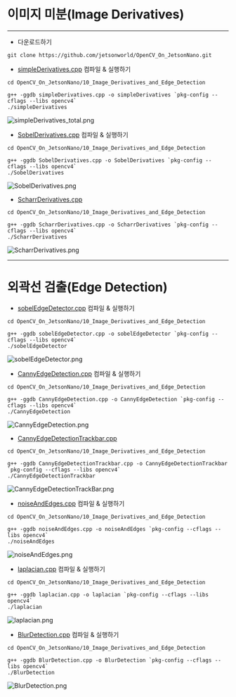 # 이미지 미분(Image Derivatives)
***
* 다운로드하기
```
git clone https://github.com/jetsonworld/OpenCV_On_JetsonNano.git
```

* [simpleDerivatives.cpp](https://raw.githubusercontent.com/jetsonworld/OpenCV_On_JetsonNano/master/10_Image_Derivatives_and_Edge_Detection/simpleDerivatives.cpp) 컴파일 & 실행하기
```
cd OpenCV_On_JetsonNano/10_Image_Derivatives_and_Edge_Detection

g++ -ggdb simpleDerivatives.cpp -o simpleDerivatives `pkg-config --cflags --libs opencv4`
./simpleDerivatives
```

![simpleDerivatives_total.png](https://raw.githubusercontent.com/jetsonworld/OpenCV_On_JetsonNano/master/10_Image_Derivatives_and_Edge_Detection/simpleDerivatives_total.png)

* [SobelDerivatives.cpp](https://raw.githubusercontent.com/jetsonworld/OpenCV_On_JetsonNano/master/10_Image_Derivatives_and_Edge_Detection/SobelDerivatives.cpp) 컴파일 & 실행하기
```
cd OpenCV_On_JetsonNano/10_Image_Derivatives_and_Edge_Detection

g++ -ggdb SobelDerivatives.cpp -o SobelDerivatives `pkg-config --cflags --libs opencv4`
./SobelDerivatives
```

![SobelDerivatives.png](https://raw.githubusercontent.com/jetsonworld/OpenCV_On_JetsonNano/master/10_Image_Derivatives_and_Edge_Detection/SobelDerivatives.png)

* [ScharrDerivatives.cpp](https://raw.githubusercontent.com/jetsonworld/OpenCV_On_JetsonNano/master/10_Image_Derivatives_and_Edge_Detection/ScharrDerivatives.cpp)
```
cd OpenCV_On_JetsonNano/10_Image_Derivatives_and_Edge_Detection

g++ -ggdb ScharrDerivatives.cpp -o ScharrDerivatives `pkg-config --cflags --libs opencv4`
./ScharrDerivatives
```

![ScharrDerivatives.png](https://raw.githubusercontent.com/jetsonworld/OpenCV_On_JetsonNano/master/10_Image_Derivatives_and_Edge_Detection/ScharrDerivatives.png)

***
# 외곽선 검출(Edge Detection)
* [sobelEdgeDetector.cpp](https://raw.githubusercontent.com/jetsonworld/OpenCV_On_JetsonNano/master/10_Image_Derivatives_and_Edge_Detection/sobelEdgeDetector.cpp) 컴파일 & 실행하기
```
cd OpenCV_On_JetsonNano/10_Image_Derivatives_and_Edge_Detection

g++ -ggdb sobelEdgeDetector.cpp -o sobelEdgeDetector `pkg-config --cflags --libs opencv4`
./sobelEdgeDetector
```
![sobelEdgeDetector.png](https://raw.githubusercontent.com/jetsonworld/OpenCV_On_JetsonNano/master/10_Image_Derivatives_and_Edge_Detection/sobelEdgeDetector.png)

* [CannyEdgeDetection.cpp](https://raw.githubusercontent.com/jetsonworld/OpenCV_On_JetsonNano/master/10_Image_Derivatives_and_Edge_Detection/CannyEdgeDetection.cpp) 컴파일 & 실행하기
```
cd OpenCV_On_JetsonNano/10_Image_Derivatives_and_Edge_Detection

g++ -ggdb CannyEdgeDetection.cpp -o CannyEdgeDetection `pkg-config --cflags --libs opencv4`
./CannyEdgeDetection
```
![CannyEdgeDetection.png](https://raw.githubusercontent.com/jetsonworld/OpenCV_On_JetsonNano/master/10_Image_Derivatives_and_Edge_Detection/CannyEdgeDetection.png)

* [CannyEdgeDetectionTrackbar.cpp](https://raw.githubusercontent.com/jetsonworld/OpenCV_On_JetsonNano/master/10_Image_Derivatives_and_Edge_Detection/CannyEdgeDetectionTrackbar.cpp)

```
cd OpenCV_On_JetsonNano/10_Image_Derivatives_and_Edge_Detection

g++ -ggdb CannyEdgeDetectionTrackbar.cpp -o CannyEdgeDetectionTrackbar `pkg-config --cflags --libs opencv4`
./CannyEdgeDetectionTrackbar
```

![CannyEdgeDetectionTrackBar.png](https://raw.githubusercontent.com/jetsonworld/OpenCV_On_JetsonNano/master/10_Image_Derivatives_and_Edge_Detection/CannyEdgeDetectionTrackBar.png)

* [noiseAndEdges.cpp](https://raw.githubusercontent.com/jetsonworld/OpenCV_On_JetsonNano/master/10_Image_Derivatives_and_Edge_Detection/noiseAndEdges.cpp) 컴파일 & 실행하기

```
cd OpenCV_On_JetsonNano/10_Image_Derivatives_and_Edge_Detection

g++ -ggdb noiseAndEdges.cpp -o noiseAndEdges `pkg-config --cflags --libs opencv4`
./noiseAndEdges
```

![noiseAndEdges.png](https://raw.githubusercontent.com/jetsonworld/OpenCV_On_JetsonNano/master/10_Image_Derivatives_and_Edge_Detection/noiseAndEdges.png)

* [laplacian.cpp](https://raw.githubusercontent.com/jetsonworld/OpenCV_On_JetsonNano/master/10_Image_Derivatives_and_Edge_Detection/laplacian.cpp) 컴파일 & 실행하기

```
cd OpenCV_On_JetsonNano/10_Image_Derivatives_and_Edge_Detection

g++ -ggdb laplacian.cpp -o laplacian `pkg-config --cflags --libs opencv4`
./laplacian
```

![laplacian.png](https://raw.githubusercontent.com/jetsonworld/OpenCV_On_JetsonNano/master/10_Image_Derivatives_and_Edge_Detection/laplacian.png)

* [BlurDetection.cpp](https://raw.githubusercontent.com/jetsonworld/OpenCV_On_JetsonNano/master/10_Image_Derivatives_and_Edge_Detection/BlurDetection.cpp) 컴파일 & 실행하기

```
cd OpenCV_On_JetsonNano/10_Image_Derivatives_and_Edge_Detection

g++ -ggdb BlurDetection.cpp -o BlurDetection `pkg-config --cflags --libs opencv4`
./BlurDetection
```

![BlurDetection.png](https://raw.githubusercontent.com/jetsonworld/OpenCV_On_JetsonNano/master/10_Image_Derivatives_and_Edge_Detection/BlurDetection.png)
